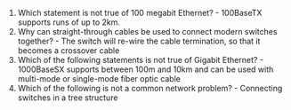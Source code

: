 1. Which statement is not true of 100 megabit Ethernet? - 100BaseTX supports runs of up to 2km.
1. Why can straight-through cables be used to connect modern switches together? - The switch will re-wire the cable termination, so that it becomes a crossover cable
1. Which of the following statements is not true of Gigabit Ethernet? - 1000BaseSX supports between 100m and 10km and can be used with multi-mode or single-mode fiber optic cable
1. Which of the following is not a common network problem? - Connecting switches in a tree structure

